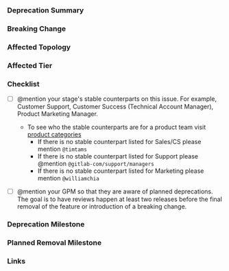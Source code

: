 <!-- Use this template as a starting point for deprecations. -->

### Deprecation Summary

<!--
This should contain a brief description of the feature or functionality that is deprecated. The description should clearly state the potential impact of the deprecation to end users.

It is recommended that you link to the documentation.

The description of the deprecation should state what actions the user should take to rectify the behavior. If the deprecation is scheduled for an upcoming release, the content should remain in the deprecations documentation page until it has been completed. For example, if a deprecation is announced in 14.9 and scheduled to be completed in 15.0, the same content would be included in the documentation for 14.9, 14.10, and 15.0.
-->

### Breaking Change

<!-- Is this a breaking change or not? If so, please add instructions for how users can update their workflow. -->
### Affected Topology

<!--
Who is affected by this deprecation, Self-managed users, SaaS users, or both? This is especially important when nearing the annual major release where breaking changes and removals are typically introduced. These changes might be seen on GitLab.com before the official release date.
-->

### Affected Tier

<!--
Which tier is this feature available in?

* Free
* Premium
* Ultimate
-->

### Checklist

- [ ] @mention your stage's stable counterparts on this issue. For example, Customer Support, Customer Success (Technical Account Manager), Product Marketing Manager.
  - To see who the stable counterparts are for a product team visit [product categories](https://about.gitlab.com/handbook/product/categories/)
       - If there is no stable counterpart listed for Sales/CS please mention `@timtams`
       - If there is no stable counterpart listed for Support please @mention `@gitlab-com/support/managers`
       - If there is no stable counterpart listed for Marketing please mention `@williamchia`

- [ ] @mention your GPM so that they are aware of planned deprecations. The goal is to have reviews happen at least two releases before the final removal of the feature or introduction of a breaking change.

### Deprecation Milestone

<!-- In which milestone will this deprecation be announced ? -->

### Planned Removal  Milestone

<!-- In which milestone will the feature or functionality be removed and announced? -->

### Links

<!--
Add links to any relevant documentation or code that will provide additional details or clarity regarding the planned change. Also, include a link to the removal issue if relevant.
-->
